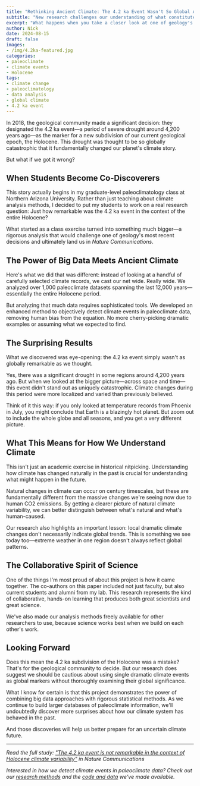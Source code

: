 ```yaml
---
title: "Rethinking Ancient Climate: The 4.2 ka Event Wasn't So Global After All"
subtitle: "New research challenges our understanding of what constitutes a global climate event"
excerpt: "What happens when you take a closer look at one of geology's newest markers? Sometimes you discover it might not be as globally significant as we thought."
author: Nick
date: 2024-08-15
draft: false
images:
- /img/4.2ka-featured.jpg
categories:
- paleoclimate
- climate events
- Holocene
tags:
- climate change
- paleoclimatology
- data analysis
- global climate
- 4.2 ka event
---
```


In 2018, the geological community made a significant decision: they designated the 4.2 ka event—a period of severe drought around 4,200 years ago—as the marker for a new subdivision of our current geological epoch, the Holocene. This drought was thought to be so globally catastrophic that it fundamentally changed our planet's climate story.

But what if we got it wrong?

## When Students Become Co-Discoverers

This story actually begins in my graduate-level paleoclimatology class at Northern Arizona University. Rather than just teaching about climate analysis methods, I decided to put my students to work on a real research question: Just how remarkable was the 4.2 ka event in the context of the entire Holocene?

What started as a class exercise turned into something much bigger—a rigorous analysis that would challenge one of geology's most recent decisions and ultimately land us in *Nature Communications*.

## The Power of Big Data Meets Ancient Climate

Here's what we did that was different: instead of looking at a handful of carefully selected climate records, we cast our net wide. Really wide. We analyzed over 1,000 paleoclimate datasets spanning the last 12,000 years—essentially the entire Holocene period.

But analyzing that much data requires sophisticated tools. We developed an enhanced method to objectively detect climate events in paleoclimate data, removing human bias from the equation. No more cherry-picking dramatic examples or assuming what we expected to find.

## The Surprising Results

What we discovered was eye-opening: the 4.2 ka event simply wasn't as globally remarkable as we thought.

Yes, there was a significant drought in some regions around 4,200 years ago. But when we looked at the bigger picture—across space and time—this event didn't stand out as uniquely catastrophic. Climate changes during this period were more localized and varied than previously believed.

Think of it this way: if you only looked at temperature records from Phoenix in July, you might conclude that Earth is a blazingly hot planet. But zoom out to include the whole globe and all seasons, and you get a very different picture.

## What This Means for How We Understand Climate

This isn't just an academic exercise in historical nitpicking. Understanding how climate has changed naturally in the past is crucial for understanding what might happen in the future.

Natural changes in climate can occur on century timescales, but these are fundamentally different from the massive changes we're seeing now due to human CO2 emissions. By getting a clearer picture of natural climate variability, we can better distinguish between what's natural and what's human-caused.

Our research also highlights an important lesson: local dramatic climate changes don't necessarily indicate global trends. This is something we see today too—extreme weather in one region doesn't always reflect global patterns.

## The Collaborative Spirit of Science

One of the things I'm most proud of about this project is how it came together. The co-authors on this paper included not just faculty, but also current students and alumni from my lab. This research represents the kind of collaborative, hands-on learning that produces both great scientists and great science.

We've also made our analysis methods freely available for other researchers to use, because science works best when we build on each other's work.

## Looking Forward

Does this mean the 4.2 ka subdivision of the Holocene was a mistake? That's for the geological community to decide. But our research does suggest we should be cautious about using single dramatic climate events as global markers without thoroughly examining their global significance.

What I know for certain is that this project demonstrates the power of combining big data approaches with rigorous statistical methods. As we continue to build larger databases of paleoclimate information, we'll undoubtedly discover more surprises about how our climate system has behaved in the past.

And those discoveries will help us better prepare for an uncertain climate future.

---

*Read the full study: ["The 4.2 ka event is not remarkable in the context of Holocene climate variability"](https://doi.org/10.1038/s41467-024-46804-2) in Nature Communications*

*Interested in how we detect climate events in paleoclimate data? Check out our [research methods](/research/paleoclimate-synthesis/) and the [code and data](https://github.com/nickmckay) we've made available.*